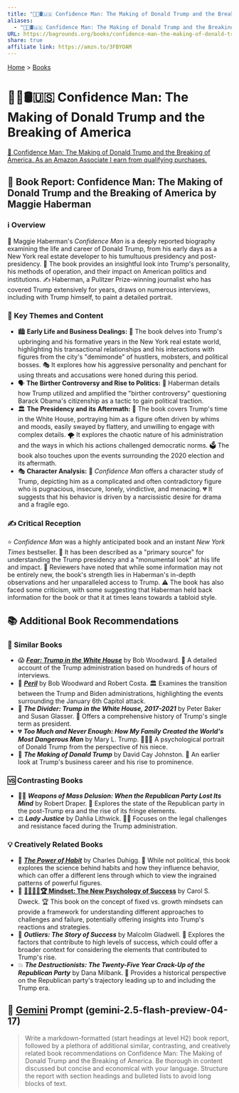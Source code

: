```yaml
---
title: "👹🐍🛢️🇺🇸 Confidence Man: The Making of Donald Trump and the Breaking of America"
aliases:
  - "👹🐍🛢️🇺🇸 Confidence Man: The Making of Donald Trump and the Breaking of America"
URL: https://bagrounds.org/books/confidence-man-the-making-of-donald-trump-and-the-breaking-of-america
share: true
affiliate link: https://amzn.to/3FBYOAM
---
```

[Home](../index.md) > [Books](./index.md)  
# 👹🐍🛢️🇺🇸 Confidence Man: The Making of Donald Trump and the Breaking of America  
[🛒 Confidence Man: The Making of Donald Trump and the Breaking of America. As an Amazon Associate I earn from qualifying purchases.](https://amzn.to/3FBYOAM)  
  
## 📖 Book Report: Confidence Man: The Making of Donald Trump and the Breaking of America by Maggie Haberman  
  
### ℹ️ Overview  
  
📰 Maggie Haberman's *Confidence Man* is a deeply reported biography examining the life and career of Donald Trump, from his early days as a New York real estate developer to his tumultuous presidency and post-presidency. 🧐 The book provides an insightful look into Trump's personality, his methods of operation, and their impact on American politics and institutions. ✍️ Haberman, a Pulitzer Prize-winning journalist who has covered Trump extensively for years, draws on numerous interviews, including with Trump himself, to paint a detailed portrait.  
  
### 🔑 Key Themes and Content  
  
* 🏙️ **Early Life and Business Dealings:** 🏢 The book delves into Trump's upbringing and his formative years in the New York real estate world, highlighting his transactional relationships and his interactions with figures from the city's "demimonde" of hustlers, mobsters, and political bosses. 🎭 It explores how his aggressive personality and penchant for using threats and accusations were honed during this period.  
* 🗣️ **The Birther Controversy and Rise to Politics:** 📢 Haberman details how Trump utilized and amplified the "birther controversy" questioning Barack Obama's citizenship as a tactic to gain political traction.  
* 🏛️ **The Presidency and its Aftermath:** 💼 The book covers Trump's time in the White House, portraying him as a figure often driven by whims and moods, easily swayed by flattery, and unwilling to engage with complex details. 🌪️ It explores the chaotic nature of his administration and the ways in which his actions challenged democratic norms. 🗳️ The book also touches upon the events surrounding the 2020 election and its aftermath.  
* 🎭 **Character Analysis:** 🤔 *Confidence Man* offers a character study of Trump, depicting him as a complicated and often contradictory figure who is pugnacious, insecure, lonely, vindictive, and menacing. 💔 It suggests that his behavior is driven by a narcissistic desire for drama and a fragile ego.  
  
### ✍️ Critical Reception  
  
⭐ *Confidence Man* was a highly anticipated book and an instant *New York Times* bestseller. 📰 It has been described as a "primary source" for understanding the Trump presidency and a "monumental look" at his life and impact. 👀 Reviewers have noted that while some information may not be entirely new, the book's strength lies in Haberman's in-depth observations and her unparalleled access to Trump. ⚠️ The book has also faced some criticism, with some suggesting that Haberman held back information for the book or that it at times leans towards a tabloid style.  
  
## 📚 Additional Book Recommendations  
  
### 🔂 Similar Books  
  
* 😱 ***[Fear: Trump in the White House](./fear.md)*** by Bob Woodward. 📝 A detailed account of the Trump administration based on hundreds of hours of interviews.  
* 🚧 ***[Peril](./peril.md)*** by Bob Woodward and Robert Costa. 🏛️ Examines the transition between the Trump and Biden administrations, highlighting the events surrounding the January 6th Capitol attack.  
* 📜 ***The Divider: Trump in the White House, 2017-2021*** by Peter Baker and Susan Glasser. 📅 Offers a comprehensive history of Trump's single term as president.  
* 💔 ***Too Much and Never Enough: How My Family Created the World's Most Dangerous Man*** by Mary L. Trump. 👨‍👩‍👧 A psychological portrait of Donald Trump from the perspective of his niece.  
* 🏢 ***The Making of Donald Trump*** by David Cay Johnston. 💼 An earlier look at Trump's business career and his rise to prominence.  
  
### 🆚 Contrasting Books  
  
* 😵‍💫 ***Weapons of Mass Delusion: When the Republican Party Lost Its Mind*** by Robert Draper. 🐘 Explores the state of the Republican party in the post-Trump era and the rise of its fringe elements.  
* ⚖️ ***Lady Justice*** by Dahlia Lithwick. 👩‍⚖️ Focuses on the legal challenges and resistance faced during the Trump administration.  
  
### 💡 Creatively Related Books  
  
* 🔁 ***[The Power of Habit](./the-power-of-habit.md)*** by Charles Duhigg. 🧠 While not political, this book explores the science behind habits and how they influence behavior, which can offer a different lens through which to view the ingrained patterns of powerful figures.  
* 🧠 **[🌱🧘🏼‍♀️🏆 Mindset: The New Psychology of Success](./mindset.md)** by Carol S. Dweck. 🏆 This book on the concept of fixed vs. growth mindsets can provide a framework for understanding different approaches to challenges and failure, potentially offering insights into Trump's reactions and strategies.  
* 🚀 ***Outliers: The Story of Success*** by Malcolm Gladwell. 🌟 Explores the factors that contribute to high levels of success, which could offer a broader context for considering the elements that contributed to Trump's rise.  
* 💥 ***The Destructionists: The Twenty-Five Year Crack-Up of the Republican Party*** by Dana Milbank. 🐘 Provides a historical perspective on the Republican party's trajectory leading up to and including the Trump era.  
  
## 💬 [Gemini](../software/gemini.md) Prompt (gemini-2.5-flash-preview-04-17)  
> Write a markdown-formatted (start headings at level H2) book report, followed by a plethora of additional similar, contrasting, and creatively related book recommendations on Confidence Man: The Making of Donald Trump and the Breaking of America. Be thorough in content discussed but concise and economical with your language. Structure the report with section headings and bulleted lists to avoid long blocks of text.